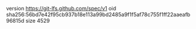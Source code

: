 version https://git-lfs.github.com/spec/v1
oid sha256:56bd7e42f95cb937b18e113a99bd2485a9f1f5af78c755f1ff22aaeafb96815d
size 4529
